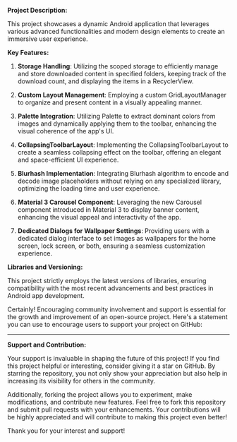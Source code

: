 
**Project Description:**

This project showcases a dynamic Android application that leverages various advanced functionalities and modern design elements to create an immersive user experience.

**Key Features:**

1. **Storage Handling**: Utilizing the scoped storage to efficiently manage and store downloaded content in specified folders, keeping track of the download count, and displaying the items in a RecyclerView.

2. **Custom Layout Management**: Employing a custom GridLayoutManager to organize and present content in a visually appealing manner.

3. **Palette Integration**: Utilizing Palette to extract dominant colors from images and dynamically applying them to the toolbar, enhancing the visual coherence of the app's UI.

4. **CollapsingToolbarLayout**: Implementing the CollapsingToolbarLayout to create a seamless collapsing effect on the toolbar, offering an elegant and space-efficient UI experience.

5. **Blurhash Implementation**: Integrating Blurhash algorithm to encode and decode image placeholders without relying on any specialized library, optimizing the loading time and user experience.

6. **Material 3 Carousel Component**: Leveraging the new Carousel component introduced in Material 3 to display banner content, enhancing the visual appeal and interactivity of the app.

7. **Dedicated Dialogs for Wallpaper Settings**: Providing users with a dedicated dialog interface to set images as wallpapers for the home screen, lock screen, or both, ensuring a seamless customization experience.

**Libraries and Versioning:**

This project strictly employs the latest versions of libraries, ensuring compatibility with the most recent advancements and best practices in Android app development.


Certainly! Encouraging community involvement and support is essential for the growth and improvement of an open-source project. Here's a statement you can use to encourage users to support your project on GitHub:

---

**Support and Contribution:**

Your support is invaluable in shaping the future of this project! If you find this project helpful or interesting, consider giving it a star on GitHub. By starring the repository, you not only show your appreciation but also help in increasing its visibility for others in the community.

Additionally, forking the project allows you to experiment, make modifications, and contribute new features. Feel free to fork this repository and submit pull requests with your enhancements. Your contributions will be highly appreciated and will contribute to making this project even better!

Thank you for your interest and support!

